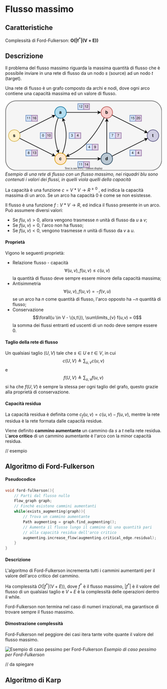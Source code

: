 # Flusso massimo
## Caratteristiche
Complessità di Ford-Fulkerson: $\boldsymbol{O(|f^*|(V+E))}$

## Descrizione
Il problema del flusso massimo riguarda la massima quantità di flusso che è possibile inviare in una rete di flusso da un nodo $s$ (source) ad un nodo $t$ (target).

Una rete di flusso è un grafo composto da archi e nodi, dove ogni arco contiene una capacità massima ed un valore di flusso.

![Esempio di una rete di flusso con un flusso massimo](Images/max_flow.svg)
*Esempio di una rete di flusso con un flusso massimo, nei riquadri blu sono contenuti i valori dei flussi, in quelli viola quelli della capacità*

La capacità è una funzione $c = V*V \to R^{\ge 0}$ , ed indica la capacità massima di un arco. Se un arco ha capacità $0$ è come se non esistesse.

Il flusso è una funzione $f: V*V \to R$, ed indica il flusso presente in un arco. Può assumere diversi valori:
- Se $f(u,v) \gt 0$, allora vengono trasmesse $n$ unità di flusso da $u$ a $v$;
- Se $f(u,v) = 0$, l'arco non ha flusso;
- Se $f(u,v) \lt 0$, vengono trasmesse $n$ unità di flusso da $v$ a $u$. 

#### Proprietà
Vigono le seguenti proprietà:
- Relazione flusso - capacità$$\forall (u,v), f(u,v) \le c(u,v)$$la quantità di flusso deve sempre essere minore della capacità massima;
- Antisimmetria$$\forall (u,v), f(u,v) = -f(v,u)$$se un arco ha $n$ come quantità di flusso, l'arco opposto ha $-n$ quantità di flusso;
- Conservazione$$\forall(u \in V - \{s,t\}), \sum\limits_{v} f(u,v) = 0$$la somma dei flussi entranti ed uscenti di un nodo deve sempre essere $0$.

#### Taglio della rete di flusso
Un qualsiasi taglio $(U,V)$ tale che $s \in U$ e $t \in V$, in cui $$c(U,V) \triangleq \sum_{u,v} c(u,v)$$ e$$f(U,V) \triangleq \sum_{u,v} f(u,v)$$
si ha che $f(U,V)$ è sempre la stessa per ogni taglio del grafo, questo grazie alla proprietà di conservazione.

#### Capacità residua
La capacità residua è definita come $c_f(u,v) = c(u,v)-f(u,v)$, mentre la rete residua è la rete formata dalle capacità residue.

Viene definito **cammino aumentante** un cammino da $s$ a $t$ nella rete residua.
L'**arco critico** di un cammino aumentante è l'arco con la minor capacità residua.

// esempio

## Algoritmo di Ford-Fulkerson
#### Pseudocodice
````c
void ford-fulkerson(){
	// Parti dal flusso nullo
	Flow_graph graph;
	// Finchè esistono cammini aumentanti
	while(exists_augmenting(graph)){
		// Trova un cammino aumentante
		Path augmenting = graph.find_augmenting();
		// Aumenta il flusso lungo il cammino di una quantità pari 
		// alla capacità residua dell'arco critico
		augmenting.increase_flow(augmenting.critical_edge.residual);
	}
}
````

#### Descrizione
L'algoritmo di Ford-Fulkerson incrementa tutti i cammini aumentanti per il valore dell'arco critico del cammino.

Ha complessità $O(|f^*|(V+E))$, dove $f^*$ è il flusso massimo, $|f^*|$ è il valore del flusso di un qualsiasi taglio e $V+E$ è la complessità delle operazioni dentro il while.

Ford-Fulkerson non termina nel caso di numeri irrazionali, ma garantisce di trovare sempre il flusso massimo.

#### Dimostrazione complessità
Ford-Fulkerson nel peggiore dei casi itera tante volte quante il valore del flusso massimo.

![Esempio di caso pessimo per Ford-Fulkerson](ford_fulkerson_worst_case.svg)
*Esempio di caso pessimo per Ford-Fulkerson*

// da spiegare

## Algoritmo di Karp
